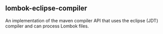 ## lombok-eclipse-compiler

An implementation of the maven compiler API that uses the eclipse (JDT) compiler and can process Lombok files.
